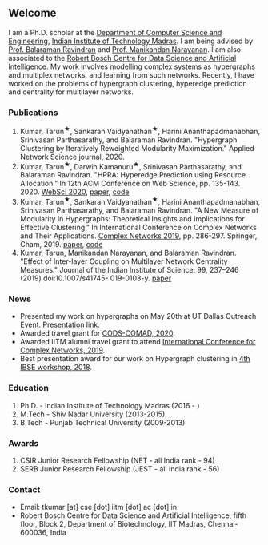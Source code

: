 ## Welcome
I am a Ph.D. scholar at the [Department of Computer Science and Engineering](https://www.cse.iitm.ac.in/index.php), [Indian Institute of Technology Madras](https://www.iitm.ac.in/). I am being advised by [Prof. Balaraman Ravindran](http://www.cse.iitm.ac.in/~ravi/index.html) and [Prof. Manikandan Narayanan](https://maninarayanan.com/index.html). I am also associated to the [Robert Bosch Centre for Data Science and Artificial Intelligence](https://rbcdsai.iitm.ac.in/).
My work involves modelling complex systems as hypergraphs and multiplex networks, and learning from such networks. Recently, I have worked on the problems of hypergraph clustering, hyperedge prediction and centrality for multilayer networks. 

### Publications
1. Kumar, Tarun<sup>&#9733;</sup>, Sankaran Vaidyanathan<sup>&#9733;</sup>, Harini Ananthapadmanabhan, Srinivasan Parthasarathy, and Balaraman Ravindran. "Hypergraph Clustering by Iteratively Reweighted Modularity Maximization." Applied Network Science journal, 2020. 
1. Kumar, Tarun<sup>&#9733;</sup>, Darwin Kamanuru<sup>&#9733;</sup>, Srinivasan Parthasarathy, and Balaraman Ravindran. "HPRA: Hyperedge Prediction using Resource Allocation." In 12th ACM Conference on Web Science, pp. 135-143. 2020. [WebSci 2020](https://websci20.webscience.org/), [paper](https://arxiv.org/abs/2006.11070), [code](https://github.com/tarunkumariitm/HyperedgePrediction)
2. Kumar, Tarun<sup>&#9733;</sup>, Sankaran Vaidyanathan<sup>&#9733;</sup>, Harini Ananthapadmanabhan, Srinivasan Parthasarathy, and Balaraman Ravindran. "A New Measure of Modularity in Hypergraphs: Theoretical Insights and Implications for Effective Clustering." In International Conference on Complex Networks and Their Applications. [Complex Networks 2019](https://www.2019.complexnetworks.org/), pp. 286-297. Springer, Cham, 2019. [paper](https://link.springer.com/chapter/10.1007/978-3-030-36687-2_24), [code](https://github.com/tarunkumariitm/IRMM)
3. Kumar, Tarun, Manikandan Narayanan, and Balaraman Ravindran. "Effect of Inter-layer Coupling on Multilayer Network Centrality Measures." Journal of the Indian Institute of Science: 99, 237–246 (2019) doi:10.1007/s41745-
019-0103-y. [paper](https://link.springer.com/article/10.1007/s41745-019-0103-y)


### News
- Presented my work on hypergraphs on May 20th at UT Dallas Outreach Event. [Presentation link](https://us-lti.bbcollab.com/recording/e4a43f2dd83f4a159e224010424e7fdf).
- Awarded travel grant for [CODS-COMAD, 2020](https://cods-comad.in/2020/index.html).
- Awarded IITM alumni travel grant to attend [International Conference for Complex Networks, 2019](https://www.complexnetworks.org/).
- Best presentation award for our work on Hypergraph clustering in [4th IBSE workshop, 2018](https://ibse-iitm.github.io/news/IBSE-workshop-04).


### Education
1. Ph.D. - Indian Institute of Technology Madras (2016 - )
2. M.Tech - Shiv Nadar University (2013-2015)
3. B.Tech - Punjab Technical University (2009-2013)

### Awards
1. CSIR Junior Research Fellowship (NET - all India rank - 94)
2. SERB Junior Research Fellowship (JEST - all India rank - 56)

### Contact
- Email: tkumar [at] cse [dot] iitm [dot] ac [dot] in
- Robert Bosch Centre for Data Science and Artificial Intelligence, fifth floor, Block 2, Department of Biotechnology, IIT Madras, Chennai-600036, India
